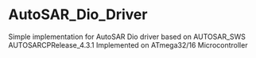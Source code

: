 # AutoSAR_Dio_Driver
Simple implementation for AutoSAR Dio driver based on AUTOSAR_SWS AUTOSARCPRelease_4.3.1
Implemented on ATmega32/16 Microcontroller

